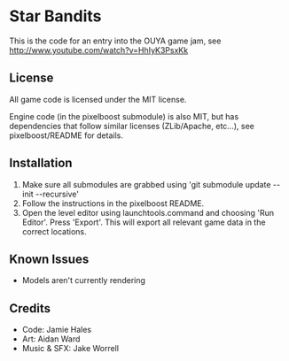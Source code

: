 Star Bandits
===

This is the code for an entry into the OUYA game jam, see http://www.youtube.com/watch?v=HhIyK3PsxKk

License
---

All game code is licensed under the MIT license.

Engine code (in the pixelboost submodule) is also MIT, but has dependencies that follow similar licenses (ZLib/Apache, etc...), see pixelboost/README for details.

Installation
---

1. Make sure all submodules are grabbed using 'git submodule update --init --recursive'
2. Follow the instructions in the pixelboost README.
3. Open the level editor using launchtools.command and choosing 'Run Editor'. Press 'Export'. This will export all relevant game data in the correct locations.

Known Issues
---

* Models aren't currently rendering

Credits
---

* Code:        Jamie Hales
* Art:         Aidan Ward
* Music & SFX: Jake Worrell
